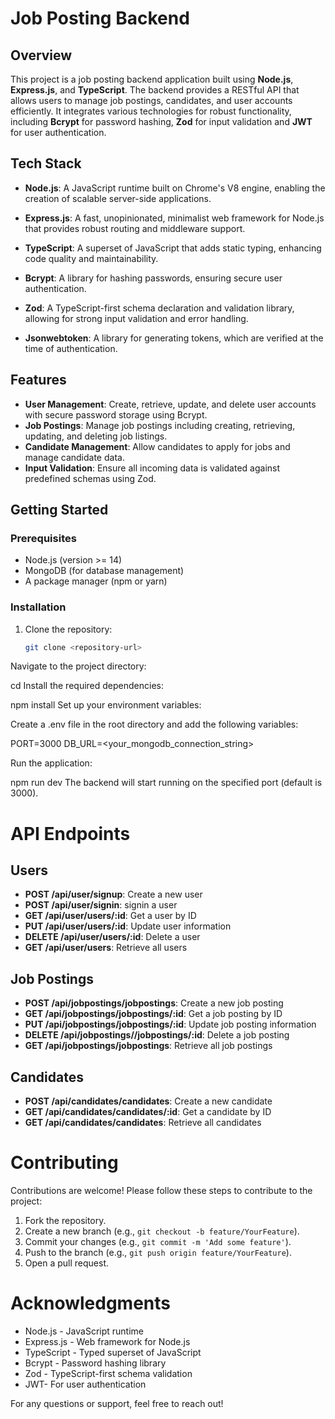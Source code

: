 # Job Posting Backend

## Overview

This project is a job posting backend application built using **Node.js**, **Express.js**, and **TypeScript**. The backend provides a RESTful API that allows users to manage job postings, candidates, and user accounts efficiently. It integrates various technologies for robust functionality, including **Bcrypt** for password hashing, **Zod** for input validation and **JWT** for user authentication.

## Tech Stack

- **Node.js**: A JavaScript runtime built on Chrome's V8 engine, enabling the creation of scalable server-side applications.

- **Express.js**: A fast, unopinionated, minimalist web framework for Node.js that provides robust routing and middleware support.

- **TypeScript**: A superset of JavaScript that adds static typing, enhancing code quality and maintainability.

- **Bcrypt**: A library for hashing passwords, ensuring secure user authentication.

- **Zod**: A TypeScript-first schema declaration and validation library, allowing for strong input validation and error handling.

- **Jsonwebtoken**: A library for generating tokens, which are verified at the time of authentication.


## Features

- **User Management**: Create, retrieve, update, and delete user accounts with secure password storage using Bcrypt.
- **Job Postings**: Manage job postings including creating, retrieving, updating, and deleting job listings.
- **Candidate Management**: Allow candidates to apply for jobs and manage candidate data.
- **Input Validation**: Ensure all incoming data is validated against predefined schemas using Zod.


## Getting Started

### Prerequisites

- Node.js (version >= 14)
- MongoDB (for database management)
- A package manager (npm or yarn)

### Installation

1. Clone the repository:

   ```bash
   git clone <repository-url>
Navigate to the project directory:


cd <project-directory>
Install the required dependencies:


npm install
Set up your environment variables:

Create a .env file in the root directory and add the following variables:

PORT=3000
DB_URL=<your_mongodb_connection_string>

Run the application:

npm run dev
The backend will start running on the specified port (default is 3000).
# API Endpoints

## Users
- **POST /api/user/signup**: Create a new user  
- **POST /api/user/signin**: signin a user  
- **GET /api/user/users/:id**: Get a user by ID  
- **PUT /api/user/users/:id**: Update user information  
- **DELETE /api/user/users/:id**: Delete a user  
- **GET /api/user/users**: Retrieve all users  

## Job Postings
- **POST /api/jobpostings/jobpostings**: Create a new job posting  
- **GET /api/jobpostings/jobpostings/:id**: Get a job posting by ID  
- **PUT /api/jobpostings/jobpostings/:id**: Update job posting information  
- **DELETE /api/jobpostings//jobpostings/:id**: Delete a job posting  
- **GET /api/jobpostings/jobpostings**: Retrieve all job postings  

## Candidates
- **POST /api/candidates/candidates**: Create a new candidate  
- **GET /api/candidates/candidates/:id**: Get a candidate by ID  
- **GET /api/candidates/candidates**: Retrieve all candidates  

# Contributing
Contributions are welcome! Please follow these steps to contribute to the project:

1. Fork the repository.
2. Create a new branch (e.g., `git checkout -b feature/YourFeature`).
3. Commit your changes (e.g., `git commit -m 'Add some feature'`).
4. Push to the branch (e.g., `git push origin feature/YourFeature`).
5. Open a pull request.

# Acknowledgments
- Node.js - JavaScript runtime  
- Express.js - Web framework for Node.js  
- TypeScript - Typed superset of JavaScript  
- Bcrypt - Password hashing library  
- Zod - TypeScript-first schema validation
- JWT- For user authentication  

For any questions or support, feel free to reach out!
